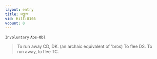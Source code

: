 ```yaml
---
layout: entry
title: འཁྱུས་
vid: Hill:0166
vcount: 0
---
```

`Involuntary` `Abs-Obl`
> To run away CD, DK\.
(an archaic equivalent of 'bros) To flee DS\.
 To run away, to flee TC\.


